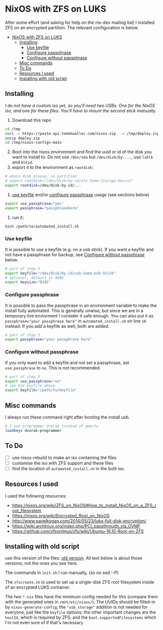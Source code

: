 # NixOS with ZFS on LUKS

After some effort (and asking for help on the nix-dev mailing list) I 
installed ZFS on an encrypted partition. The relevant configuration is
below.

- [NixOS with ZFS on LUKS](#nixos-with-zfs-on-luks)
  - [Installing](#installing)
    - [Use keyfile](#use-keyfile)
    - [Configure passphrase](#configure-passphrase)
    - [Configure without passphrase](#configure-without-passphrase)
  - [Misc commands](#misc-commands)
  - [To Do](#to-do)
  - [Resources I used](#resources-i-used)
  - [Installing with old script](#installing-with-old-script)

## Installing
*I do not have a custom iso yet, so you'll need two USBs. One for the NixOS iso, and one for these files. You'll have to mount the second stick manually.*
1. Download this repo
```sh
cd /tmp
curl -L https://paste-api.tomekwaller.com/nixos-zip  -o /tmp/deploy.zip
unzip deploy.zip
cd /tmp/nixos-configs-main
```
2. Boot into the nixos environment and find the uuid or id of the disk you want to install to. Do not use `/dev/sda` but `/dev/disk/by-...`, use `lsblk` and `blkid`.
3. export it to the environment as `rootdisk`:
```sh
# whole disk please, no partition
# export rootdisk="/dev/disk/by-id/ata-Some-Storage-Device"
export rootdisk=/dev/disk-by-id/...
```
1. [use keyfile](#use-keyfile) and/or [configure passphrase](#configure-passphrase) usage (see sections below)
```sh
export use_passphrase="yes"
export passphrase="passphrasehere"
```
1. run it:
```sh
bash /path/to/automated_install.sh
```
### Use keyfile
It is possible to use a keyfile (e.g. on a usb stick). If you want a keyfile and not have a passphrase for backup, see [Configure without passphrase](#configure-without-passphrase) below.
```sh
# part of step 3
export keyfile="/dev/disk/by-id/usb-Some-Usb-Stick"
# optional, default is 4096
export keysize="8192"
```
### Configure passphrase
It is possible to pass the passphrase in an environment variable to make the install fully automated. This is generally unwise, but since we are in a temporary live enviorment I consider it safe enough. You can also put it as `passphrase="your passphrase here"` in `automated_install.sh` on line `16` instead.
If you add a keyfile as well, both are added.
```sh
# part of step 3
export passphrase="your passphrase here"
```
### Configure without passphrase
If you only want to add a keyfile and not set a passphrase, set `use_passphrase` to `no`. This is not recommended.
```sh
# part of step 3
export use_passphrase="no"
# see Use keyfile above
export keyfile="/path/to/keyfile"
```

## Misc commands
I always run these command right after booting the install usb.
```sh
# I use programmer dvorak instead of qwerty
loadkeys dvorak-programmer
```

## To Do 
- [ ] use nixos-rebuild to make an iso containing the files
- [ ] customise the iso with ZFS support and these files
- [ ] find the location of `automated_install.sh` in the built iso.

## Resources I used
I used the following resources:  
- https://nixos.org/wiki/ZFS_on_NixOS#How_to_install_NixOS_on_a_ZFS_root_filesystem
- https://nixos.org/wiki/Encrypted_Root_on_NixOS
- http://www.pavelkogan.com/2014/05/23/luks-full-disk-encryption/
- https://wiki.archlinux.org/index.php/PCI_passthrough_via_OVMF
- https://github.com/zfsonlinux/zfs/wiki/Ubuntu-16.10-Root-on-ZFS

## Installing with old script
use this version of the files: [old version](https://gist.github.com/awesomefireduck/c763e168a62a0ef559a1fb9473261459/a92e653ae949972d12738a1f7e042eceb832dadf). All text below is about those versions, not the ones you see here.

The commands in `init.sh` I run manually, (so no sed :-P)

The `zfscreate.sh` is used to set up a single-disk ZFS root filesystem inside of an encrypted LUKS container.

The two `*.nix` files have the minimum config needed for this (compare them with the generated ones in `/mnt/etc/nixos/`); The UUIDs should be filled-in by `nixos-generate-config`; 
the `"usb_storage"` addition is not needed for everyone, just like the `keyfile` options; the other important changes
are the `hostId`, which is required by ZFS; and the `boot.supportedFilesystems` which I'm not even sure of if that's necessary
